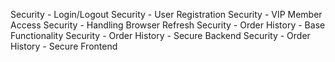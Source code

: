 Security - Login/Logout
Security - User Registration
Security - VIP Member Access
Security - Handling Browser Refresh
Security - Order History - Base Functionality
Security - Order History - Secure Backend
Security - Order History - Secure Frontend
